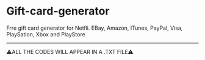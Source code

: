 # Gift-card-generator
Frre gift card generator for Netfli. EBay, Amazon, ITunes, PayPal, Visa, PlaySation, Xbox and PlayStore

---------------------------------------------------------------------------------------------------------------------------------------------------------------------------------------------------------------------------------

⚠️ALL THE CODES WILL APPEAR IN A .TXT FILE⚠️
